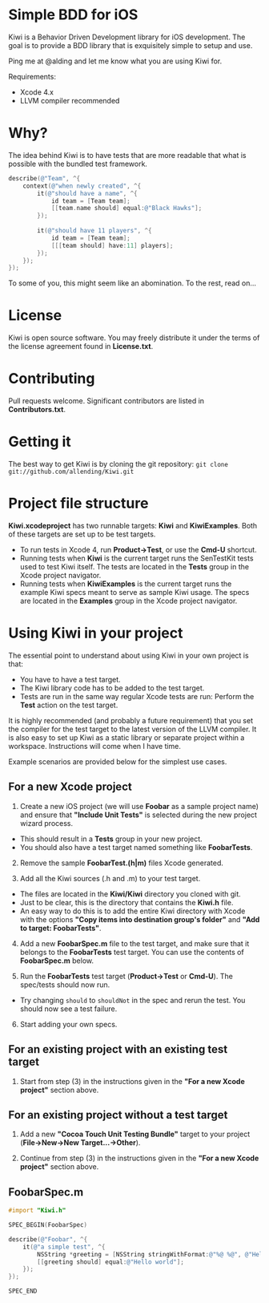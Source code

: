 # Simple BDD for iOS #
Kiwi is a Behavior Driven Development library for iOS development.
The goal is to provide a BDD library that is exquisitely simple to setup and use.

Ping me at @alding and let me know what you are using Kiwi for.

Requirements:

* Xcode 4.x
* LLVM compiler recommended

# Why? #
The idea behind Kiwi is to have tests that are more readable that what is possible with the bundled test framework.

```objective-c
describe(@"Team", ^{
	context(@"when newly created", ^{
		it(@"should have a name", ^{
			id team = [Team team];
			[[team.name should] equal:@"Black Hawks"];
		});
		
		it(@"should have 11 players", ^{
			id team = [Team team];
			[[[team should] have:11] players];
		});
	});
});
```

To some of you, this might seem like an abomination. To the rest, read on...

# License #
Kiwi is open source software. You may freely distribute it under the terms of
the license agreement found in __License.txt__.

# Contributing #
Pull requests welcome. Significant contributors are listed in __Contributors.txt__.

# Getting it #
The best way to get Kiwi is by cloning the git repository: `git clone git://github.com/allending/Kiwi.git`

# Project file structure #
__Kiwi.xcodeproject__ has two runnable targets: __Kiwi__ and __KiwiExamples__. Both of these targets are set up to be test targets.

* To run tests in Xcode 4, run __Product->Test__, or use the __Cmd-U__ shortcut.
* Running tests when __Kiwi__ is the current target runs the SenTestKit tests used to test Kiwi itself. The tests are located in the __Tests__ group in the Xcode project navigator.
* Running tests when __KiwiExamples__ is the current target runs the example Kiwi specs meant to serve as sample Kiwi usage. The specs are located in the __Examples__ group in the Xcode project navigator.


# Using Kiwi in your project #
The essential point to understand about using Kiwi in your own project is that:

* You have to have a test target.
* The Kiwi library code has to be added to the test target.
* Tests are run in the same way regular Xcode tests are run: Perform the __Test__ action on the test target.

It is highly recommended (and probably a future requirement) that you set the compiler for the test target to the latest version of the LLVM compiler. It is also easy to set up Kiwi as a static library or separate project within a workspace. Instructions will come when I have time.

Example scenarios are provided below for the simplest use cases.


## For a new Xcode project ##
1. Create a new iOS project (we will use __Foobar__ as a sample project name) and ensure that __"Include Unit Tests"__ is selected during the new project wizard process.
  * This should result in a __Tests__ group in your new project.
  * You should also have a test target named something like __FoobarTests__.

2. Remove the sample __FoobarTest.(h|m)__ files Xcode generated. 

3. Add all the Kiwi sources (.h and .m) to your test target.
  * The files are located in the __Kiwi/Kiwi__ directory you cloned with git.
  * Just to be clear, this is the directory that contains the __Kiwi.h__ file.
  * An easy way to do this is to add the entire Kiwi directory with Xcode with the options __"Copy items into destination group's folder"__ and __"Add to target: FoobarTests"__.

4. Add a new __FoobarSpec.m__ file to the test target, and make sure that it belongs to the __FoobarTests__ test target. You can use the contents of __FoobarSpec.m__ below.

5. Run the __FoobarTests__ test target (__Product->Test__ or __Cmd-U__). The spec/tests should now run.
  * Try changing `should` to `shouldNot` in the spec and rerun the test. You should now see a test failure.

6. Start adding your own specs.

## For an existing project with an existing test target ##
1. Start from step (3) in the instructions given in the __"For a new Xcode project"__ section above.

## For an existing project without a test target ##
1. Add a new __"Cocoa Touch Unit Testing Bundle"__ target to your project (__File->New->New Target...->Other__).

2. Continue from step (3) in the instructions given in the __"For a new Xcode project"__ section above.

## FoobarSpec.m ##

```objective-c	
#import "Kiwi.h"

SPEC_BEGIN(FoobarSpec)

describe(@"Foobar", ^{
	it(@"a simple test", ^{
		NSString *greeting = [NSString stringWithFormat:@"%@ %@", @"Hello", @"world"];
		[[greeting should] equal:@"Hello world"];
	});
});

SPEC_END
```
